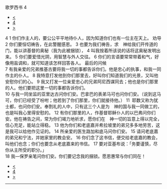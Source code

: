 ﻿





 歌罗西书 4




* [<](bible/COL03.md)
* [4](bible/COL.md)
* [>](bible/1TH01.md)



 
4 
1 你们作主人的，要公公平平地待仆人，因为知道你们也有一位主在天上。 劝导  
2 你们要恒切祷告，在此警醒感恩。 
3 也要为我们祷告，求　神给我们开传道的门，能以讲基督的奥秘（我为此被捆锁）， 
4 叫我按着所该说的话将这奥秘发明出来。 
5 你们要爱惜光阴，用智慧与外人交往。 
6 你们的言语要常常带着和气，好像用盐调和，就可知道该怎样回答各人。 最后的问候  
7 有我亲爱的兄弟推基古要将我一切的事都告诉你们。他是忠心的执事，和我一同作主的仆人。 
8 我特意打发他到你们那里去，好叫你们知道我们的光景，又叫他安慰你们的心。 
9 我又打发一位亲爱忠心的兄弟阿尼西谋同去；他也是你们那里的人。他们要把这里一切的事都告诉你们。  
10 与我一同坐监的亚里达古问你们安。巴拿巴的表弟马可也问你们安。（说到这马可，你们已经受了吩咐；他若到了你们那里，你们就接待他。） 
11  耶数又称为犹士都，也问你们安。奉割礼的人中，只有这三个人是为　神的国与我一同做工的，也是叫我心里得安慰的。 
12 有你们那里的人，作基督耶稣仆人的以巴弗问你们安。他在祷告之间，常为你们竭力地祈求，愿你们在　神一切的旨意上得以完全，信心充足，能站立得稳。 
13 他为你们和老底嘉并希拉坡里的弟兄多多地劳苦，这是我可以给他作见证的。 
14 所亲爱的医生路加和底马问你们安。 
15 请问老底嘉的弟兄和宁法，并她家里的教会安。 
16 你们念了这书信，便交给老底嘉的教会，叫他们也念；你们也要念从老底嘉来的书信。 
17 要对亚基布说：「务要谨慎，尽你从主所受的职分。」  
18 我—保罗亲笔问你们安。你们要记念我的捆锁。愿恩惠常与你们同在！ 
* [<](bible/COL03.md)
* [4](bible/COL.md)
* [>](bible/1TH01.md)





---









